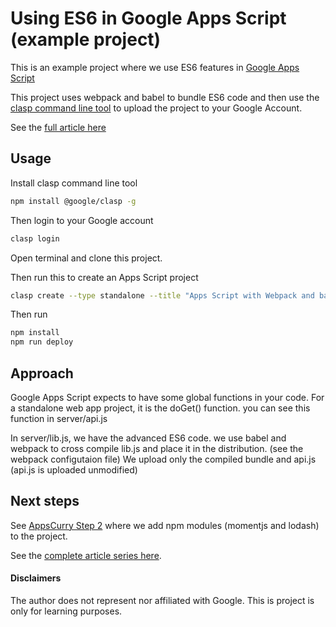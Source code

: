 # Using ES6 in Google Apps Script (example project)

This is an example project where we use ES6 features in [Google Apps Script](https://en.wikipedia.org/wiki/Google_Apps_Script)

This project uses webpack and babel to bundle ES6 code and then use the [clasp command line tool](https://github.com/google/clasp) to upload the project to your Google Account.

See the [full article here](http://blog.gsmart.in/es6-and-npm-modules-in-google-apps-script/)

## Usage

Install clasp command line tool 

```bash
npm install @google/clasp -g
```

Then login to your Google account

```bash
clasp login
```

Open terminal and clone this project.

Then run this to create an Apps Script project 

```bash
clasp create --type standalone --title "Apps Script with Webpack and babel"
```

Then run

```bash
npm install
npm run deploy
```

## Approach

Google Apps Script expects to have some global functions in your code. For a standalone web app project, it is the doGet()
function. you can see this function in server/api.js

In server/lib.js, we have the advanced ES6 code. we use babel and webpack to cross compile lib.js and place it in the distribution. (see the webpack configutaion file) 
We upload only the compiled bundle and api.js (api.js is uploaded unmodified)

## Next steps

See [AppsCurry Step 2](https://github.com/gsmart-in/AppsCurryStep2) where we add npm modules (momentjs and lodash) to the project. 

See the [complete article series here](http://blog.gsmart.in/es6-and-npm-modules-in-google-apps-script/).

#### Disclaimers
The author does not represent nor affiliated with Google. This is project is only for learning purposes.
